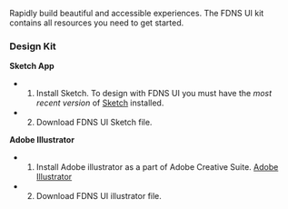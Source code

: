 Rapidly build beautiful and accessible experiences. The FDNS UI kit contains all resources you need to get started.

### Design Kit
**Sketch App**
* 1. Install Sketch. To design with FDNS UI you must have the *most recent version* of [Sketch](https://www.sketchapp.com/) installed.
* 2. Download FDNS UI Sketch file.

**Adobe Illustrator**
* 1. Install Adobe illustrator as a part of Adobe Creative Suite. [Adobe Illustrator](https://www.adobe.com/)
* 2. Download FDNS UI illustrator file.